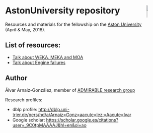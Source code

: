 # AstonUniversity repository  <img style="float:right" width="10%" src="http://admirable-ubu.es/wp-content/uploads/2017/08/cropped-Logo-Admirable-1.png">
Resources and materials for the fellowship on the [Aston University](http://www.aston.ac.uk/) (April &amp; May, 2018).

## List of resources:

- [Talk about WEKA, MEKA and MOA](https://github.com/alvarag/AstonUniversity/blob/master/20180503_WEKA_MEKA_MOA_Talk.md)
- [Talk about Engine failures](https://github.com/alvarag/AstonUniversity/blob/master/20180503_ENGINE_FAILURES_Talk.md)

## Author
Álvar Arnaiz-González, member of [ADMIRABLE research group](http://admirable-ubu.es/)

Research profiles:

- dblp profile: http://dblp.uni-trier.de/pers/hd/a/Arnaiz=Gonz=aacute=lez:=Aacute=lvar
- Google scholar: https://scholar.google.es/citations?user=_9C0tpMAAAAJ&hl=en&oi=ao
